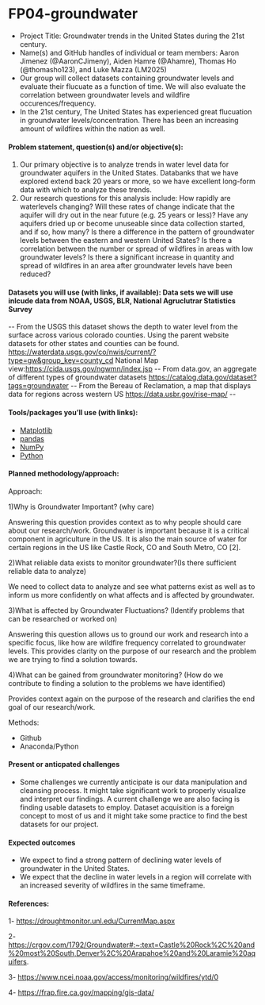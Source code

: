 # FP04-groundwater
- Project Title: Groundwater trends in the United States during the 21st century. 
- Name(s) and GitHub handles of individual or team members: Aaron Jimenez (@AaronCJimeny), Aiden Hamre (@Ahamre), Thomas Ho (@thomasho123), 
and Luke Mazza (LM2025)
- Our group will collect datasets containing groundwater levels and evaluate their flucuate as a function of time.
We will also evaluate the correlation between groundwater levels and wildfire occurences/frequency. 
- In the 21st century, The United States has experienced great flucuation in groundwater levels/concentration. There has been an increasing amount of wildfires within the nation as well. 
#### Problem statement, question(s) and/or objective(s): 
1) Our primary objective is to analyze trends in water level data for groundwater aquifers in the United States. Databanks that we have explored extend back 20 years or more, so we have excellent long-form data with which to analyze these trends. 
2) Our research questions for this analysis include: How rapidly are waterlevels changing? Will these rates of change indicate that the aquifer will dry out in the near future (e.g. 25 years or less)? Have any aquifers dried up or become unuseable since data collection started, and if so, how many? Is there a difference in the pattern of groundwater levels between the eastern and western United States? Is there a correlation between the number or spread of wildfires in areas with low groundwater levels? Is there a significant increase in quantity and spread of wildfires in an area after groundwater levels have been reduced? 
#### Datasets you will use (with links, if available): Data sets we will use inlcude data from  NOAA, USGS, BLR, National Agruclutrar Statistics Survey
-- From the USGS this dataset shows the depth to water level from the surface across various colorado counties. Using the parent website datasets for other states and counties can be found. https://waterdata.usgs.gov/co/nwis/current/?type=gw&group_key=county_cd National Map view:https://cida.usgs.gov/ngwmn/index.jsp
-- From data.gov, an aggregate of different types of groundwater datasets https://catalog.data.gov/dataset?tags=groundwater
-- From the Bereau of Reclamation, a map that displays data for regions across western US https://data.usbr.gov/rise-map/ -- 
#### Tools/packages you’ll use (with links): 
- [Matplotlib](https://github.com/matplotlib)
- [pandas](https://github.com/pandas-dev)
- [NumPy](https://github.com/numpy)
- [Python](https://github.com/python)
#### Planned methodology/approach:
Approach:

 1)Why is Groundwater Important? (why care)
 
Answering this question provides context as to why people should care about our research/work. Groundwater is important because it is a critical component in agriculture in the US. It is also the main source of water for certain regions in the US like Castle Rock, CO and South Metro, CO [2].  

2)What reliable data exists to monitor groundwater?(Is there sufficient reliable data to analyze)

We need to collect data to analyze and see what patterns exist as well as to inform us more confidently on what affects and is affected by groundwater.

3)What is affected by Groundwater Fluctuations? (Identify problems that can be researched or worked on)

Answering this question allows us to ground our work and research into a specific focus, like how are wildfire frequency correlated to groundwater levels. This provides clarity on the purpose of our research and the problem we are trying to find a solution towards.

4)What can be gained from groundwater monitoring? (How do we contribute to finding a solution to the problems we have identified)

Provides context again on the purpose of the research and clarifies the end goal of our research/work.

Methods:
- Github
- Anaconda/Python

#### Present or anticpated challenges  
- Some challenges we currently anticipate is our data manipulation and cleansing process. It might take significant work to properly visualize and interpret our findings. A current challenge we are also facing is finding usable datasets to employ. Dataset acquisition is a foreign concept to most of us and it might take some practice to find the best datasets for our project.  
#### Expected outcomes
- We expect to find a strong pattern of declining water levels of groundwater in the United States. 
- We expect that the decline in water levels in a region will correlate with an increased severity of wildfires in the same timeframe. 
#### References: 
1- https://droughtmonitor.unl.edu/CurrentMap.aspx

2- https://crgov.com/1792/Groundwater#:~:text=Castle%20Rock%2C%20and%20most%20South,Denver%2C%20Arapahoe%20and%20Laramie%20aquifers.

3- https://www.ncei.noaa.gov/access/monitoring/wildfires/ytd/0

4- https://frap.fire.ca.gov/mapping/gis-data/
